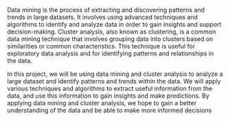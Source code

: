    Data mining is the process of extracting and discovering patterns and trends in large datasets. It involves using advanced techniques and algorithms to identify and analyze data in order to gain insights and support decision-making. Cluster analysis, also known as clustering, is a common data mining technique that involves grouping data into clusters based on similarities or common characteristics. This technique is useful for exploratory data analysis and for identifying patterns and relationships in the data.

In this project, we will be using data mining and cluster analysis to analyze a large dataset and identify patterns and trends within the data. We will apply various techniques and algorithms to extract useful information from the data, and use this information to gain insights and make predictions. By applying data mining and cluster analysis, we hope to gain a better understanding of the data and be able to make more informed decisions

